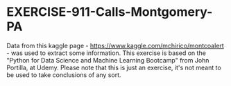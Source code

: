 # EXERCISE-911-Calls-Montgomery-PA
Data from this kaggle page - https://www.kaggle.com/mchirico/montcoalert - was used to extract some information. This exercise is based on the "Python for Data Science and Machine Learning Bootcamp" from John Portilla, at Udemy.
Please note that this is just an exercise, it's not meant to be used to take conclusions of any sort.
